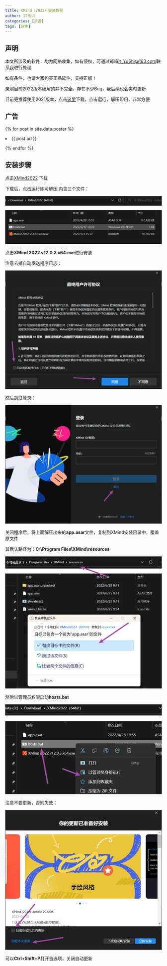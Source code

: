 ```yaml
---
title: XMind（2022）安装教程
author: IT余识
categories: [资源]
tags: [软件]
---
```



## 声明

本文所涉及的软件，均为网络收集，如有侵权，可通过邮箱<It_YuShi@163.com>联系我进行处理

如有条件，也请大家购买正品软件，支持正版！

亲测目前2022版本破解的并不完全，存在不少Bug，我后续也会实时更新

目前更推荐使用2021版本，点击[这里](https://www.aliyundrive.com/s/o4QFWMN7pse)下载，点击运行，解压即用，非常方便

## 广告

{% for post in site.data.poster %}

<li>{{ post.ad }}</li>

{% endfor %}

## 安装步骤

点击[XMind2022](https://www.aliyundrive.com/s/PrC1XY4oVou) 下载

下载后，点击运行即可解压,内含三个文件：

![内容](/assets/img/XMind2022/1.png)

点击**XMind 2022 v12.0.3 x64.exe**进行安装

注意去掉自动发送程序日志：

![内容](/assets/img/XMind2022/2.png)

然后跳过登录：

![内容](/assets/img/XMind2022/3.png)

关闭程序后，将上面解压出来的**app.asar**文件，复制到XMind安装目录中，覆盖原文件

其默认路径为：**C:\Program Files\XMind\resources**

![内容](/assets/img/XMind2022/4.png)

然后以管理员权限启动**hosts.bat**

![内容](/assets/img/XMind2022/5.png)

注意不要更新，否则失效：

![内容](/assets/img/XMind2022/6.png)

可以**Ctrl+Shift+P**打开首选项，关闭自动更新
